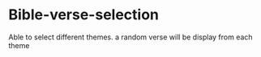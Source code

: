 # Bible-verse-selection
Able to select different themes. a random verse will be display from each theme
